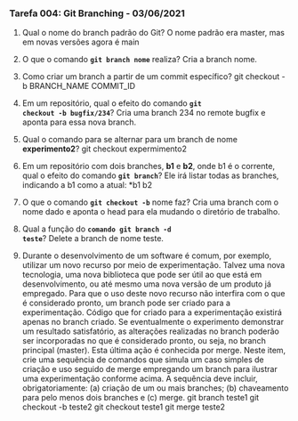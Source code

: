 ### Tarefa 004: Git Branching - 03/06/2021

1. Qual o nome do branch padrão do Git?
    O nome padrão era master, mas em novas versões agora é main

2. O que o comando **<code>git branch nome</code>** realiza?
    Cria a branch nome.

3. Como criar um branch a partir de um commit específico?
    git checkout -b BRANCH_NAME COMMIT_ID

4. Em um repositório, qual o efeito do comando **<code>git checkout -b bugfix/234</code>**?
    Cria uma branch 234 no remote bugfix e aponta para essa nova branch.

5. Qual o comando para se alternar para um branch de nome **experimento2**?
    git checkout expermimento2

6. Em um repositório com dois branches, **b1** e **b2**, onde b1 é o corrente, qual o efeito do comando **<code>git branch</code>**?
    Ele irá listar todas as branches, indicando a b1 como a atual: *b1 b2

7. O que o comando **<code>git checkout -b</code>** nome faz?
    Cria uma branch com o nome dado e aponta o head para ela mudando o diretório de trabalho.


8. Qual a função do <code>**comando git branch -d teste</code>**?
    Delete a branch de nome teste.

9. Durante o desenvolvimento de um software é comum, por exemplo, utilizar um novo recurso por meio de experimentação. Talvez uma nova tecnologia, uma nova biblioteca que pode ser útil ao que está em desenvolvimento, ou até mesmo uma nova versão de um produto já empregado. Para que o uso deste novo recurso não interfira com o que é considerado pronto, um branch pode ser criado para a experimentação. Código que for criado para a experimentação existirá apenas no branch criado. Se eventualmente o experimento demonstrar um resultado satisfatório, as alterações realizadas no branch poderão ser incorporadas no que é considerado pronto, ou seja, no branch principal (master). Esta última ação é conhecida por merge. Neste item, crie uma sequência de comandos que simula um caso simples de criação e uso seguido de merge empregando um branch para ilustrar uma experimentação conforme acima. A sequência deve incluir, obrigatoriamente: (a) criação de um ou mais branches; (b) chaveamento para pelo menos dois branches e (c) merge.
    git branch teste1
    git checkout -b teste2
    git checkout teste1
    git merge teste2 


</DIV/>
